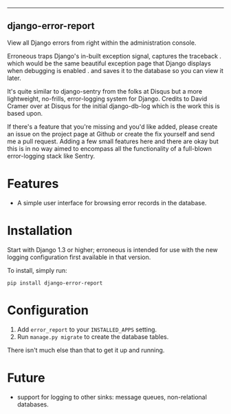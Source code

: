   ------------------
  django-error-report
  ------------------

View all Django errors from right within the administration console.

Erroneous traps Django's in-built exception signal, captures the
traceback . which would be the same beautiful exception page that Django
displays when debugging is enabled . and saves it to the database so you
can view it later.

It's quite similar to django-sentry from the folks at Disqus but a more
lightweight, no-frills, error-logging system for Django. Credits to
David Cramer over at Disqus for the initial django-db-log which is the
work this is based upon.

If there's a feature that you're missing and you'd like added, please
create an issue on the project page at Github or create the fix yourself
and send me a pull request. Adding a few small features here and there
are okay but this is in no way aimed to encompass all the functionality
of a full-blown error-logging stack like Sentry.

Features
========

-   A simple user interface for browsing error records in the database.

Installation
============

Start with Django 1.3 or higher; erroneous is intended for use with the
new logging configuration first available in that version.

To install, simply run:

    pip install django-error-report

Configuration
=============

1.  Add `error_report` to your `INSTALLED_APPS` setting.
2.  Run `manage.py migrate` to create the database tables.

There isn't much else than that to get it up and running.

Future
======

-   support for logging to other sinks: message queues, non-relational
    databases.

